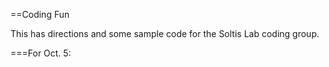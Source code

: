 ==Coding Fun

This has directions and some sample code for the Soltis Lab coding group.

===For Oct. 5:

